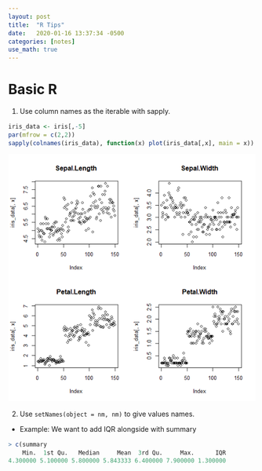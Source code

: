 ```yaml
---
layout: post
title:  "R Tips"
date:   2020-01-16 13:37:34 -0500
categories: [notes]
use_math: true
---
```


# Basic R
1. Use column names as the iterable with sapply.
```r
iris_data <- iris[,-5]
par(mfrow = c(2,2))
sapply(colnames(iris_data), function(x) plot(iris_data[,x], main = x))
```
![Plot](https://github.com/yuyueshihaoren/yuyueshihaoren.github.io/raw/master/_assets/iris_scatter.png)

2. Use `setNames(object = nm, nm)` to give values names.
  - Example: We want to add IQR alongside with summary
```r
> c(summary
    Min.  1st Qu.   Median     Mean  3rd Qu.     Max.      IQR 
4.300000 5.100000 5.800000 5.843333 6.400000 7.900000 1.300000
```
